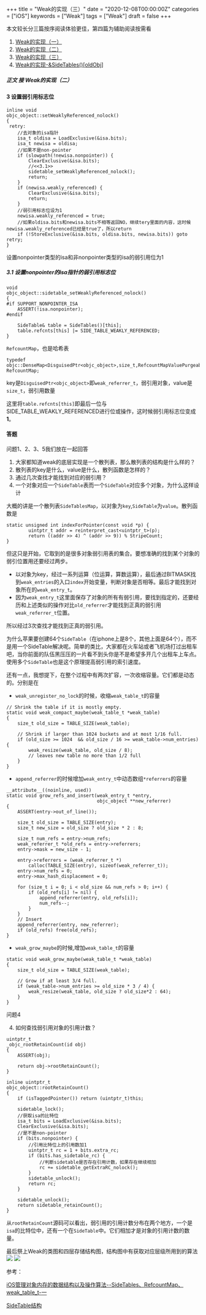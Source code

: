 +++
title = "Weak的实现（三）"
date = "2020-12-08T00:00:00Z"
categories = ["iOS"]
keywords = ["Weak"]
tags = ["Weak"]
draft = false
+++

本文较长分三篇按序阅读体验更佳，第四篇为辅助阅读按需看

1. [Weak的实现（一）](https://linkrober.github.io/bookshelf/2020/12/weak%E7%9A%84%E5%AE%9E%E7%8E%B0%E4%B8%80/)
2. [Weak的实现（二）](https://linkrober.github.io/bookshelf/2020/12/weak%E7%9A%84%E5%AE%9E%E7%8E%B0%E4%BA%8C/)
3. [Weak的实现（三）](https://linkrober.github.io/bookshelf/2020/12/weak%E7%9A%84%E5%AE%9E%E7%8E%B0%E4%B8%89/)
4. [Weak的实现-&SideTables()[oldObj]](https://linkrober.github.io/bookshelf/2020/12/weak%E7%9A%84%E5%AE%9E%E7%8E%B0-sidetablesoldobj/)

##### 正文 接 Weak的实现（二）

#### 3 设置弱引用标志位

<!--more-->

```
inline void
objc_object::setWeaklyReferenced_nolock()
{
 retry:
    //去对象的isa指针
    isa_t oldisa = LoadExclusive(&isa.bits);
    isa_t newisa = oldisa;
    //如果不是non-pointer
    if (slowpath(!newisa.nonpointer)) {
        ClearExclusive(&isa.bits);
        //<<3.1>>
        sidetable_setWeaklyReferenced_nolock();
        return;
    }
    if (newisa.weakly_referenced) {
        ClearExclusive(&isa.bits);
        return;
    }
    //弱引用标志位设为1
    newisa.weakly_referenced = true;
    //如果oldisa.bits和newisa.bits不相等返回NO，继续tery里面的内容，这时候newisa.weakly_referenced已经是true了，所以return
    if (!StoreExclusive(&isa.bits, oldisa.bits, newisa.bits)) goto retry;
}
```
设置nonpointer类型的isa和非nonpointer类型的isa的弱引用位为1


##### 3.1 设置nonpointer的isa指针的弱引用标志位
```
void 
objc_object::sidetable_setWeaklyReferenced_nolock()
{
#if SUPPORT_NONPOINTER_ISA
    ASSERT(!isa.nonpointer);
#endif

    SideTable& table = SideTables()[this];
    table.refcnts[this] |= SIDE_TABLE_WEAKLY_REFERENCED;
}
```
`RefcountMap`，也是哈希表
```
typedef objc::DenseMap<DisguisedPtr<objc_object>,size_t,RefcountMapValuePurgeable> RefcountMap;
```
key是`DisguisedPtr<objc_object>`即`weak_referrer_t`，弱引用对象，value是`size_t`，弱引用数量

这里将`table.refcnts[this]`即最后一位与SIDE_TABLE_WEAKLY_REFERENCED进行位或操作，这时候弱引用标志位变成**1**。


#### 答题
问题1、2、3、5我们放在一起回答

1. 大家都知道weak的底层实现是一个散列表，那么散列表的结构是什么样的？
2. 散列表的key是什么，value是什么，散列函数是怎样的？
3. 通过几次查找才能找到对应的弱引用？
5. 一个对象对应一个`SideTable`表而一个`SideTable`对应多个对象，为什么这样设计

大概的讲是一个散列表`SideTablesMap`，以对象为`key`,`SideTable`为`value`。散列函数是
```
static unsigned int indexForPointer(const void *p) {
        uintptr_t addr = reinterpret_cast<uintptr_t>(p);
        return ((addr >> 4) ^ (addr >> 9)) % StripeCount;
}
```
但这只是开始，它取到的是很多对象弱引用表的集合。要想准确的找到某个对象的弱引位置用还要经过两步。

- 以对象为key，经过一系列运算（位运算，算数运算），最后通过BITMASK找到`weak_entries`的入口`index`开始变量，判断对象是否相等。最后才能找到对象所在的`weak_entry_t`。
- 因为`weak_entry_t`这里面保存了对象的所有有弱引用，要找到指定的，还要经历和上述类似的操作对比`old_referrer`才能找到正真的弱引用`weak_referrer_t`位置。

所以经过3次查找才能找到正真的弱引用。

为什么苹果要创建64个`SideTable`（在iphone上是8个，其他上面是64个），而不是用一个SideTable解决呢。简单的类比，大家都在火车站或者飞机场打过出租车吧，当你前面的队伍黑压压的一片看不到头你是不是希望多开几个出租车上车点。使用多个`SideTable`也是这个原理提高弱引用的索引速度。

还有一点，我想提下，在整个过程中有两次扩容，一次收缩容量。它们都是动态的。分别是在
- `weak_unregister_no_lock`的时候，收缩`weak_table_t`的容量
```
// Shrink the table if it is mostly empty.
static void weak_compact_maybe(weak_table_t *weak_table)
{
    size_t old_size = TABLE_SIZE(weak_table);

    // Shrink if larger than 1024 buckets and at most 1/16 full.
    if (old_size >= 1024  && old_size / 16 >= weak_table->num_entries) {
        weak_resize(weak_table, old_size / 8);
        // leaves new table no more than 1/2 full
    }
}
```
- `append_referrer`的时候增加`weak_entry_t`中动态数组`*referrers`的容量
```
__attribute__((noinline, used))
static void grow_refs_and_insert(weak_entry_t *entry, 
                                 objc_object **new_referrer)
{
    ASSERT(entry->out_of_line());

    size_t old_size = TABLE_SIZE(entry);
    size_t new_size = old_size ? old_size * 2 : 8;

    size_t num_refs = entry->num_refs;
    weak_referrer_t *old_refs = entry->referrers;
    entry->mask = new_size - 1;
    
    entry->referrers = (weak_referrer_t *)
        calloc(TABLE_SIZE(entry), sizeof(weak_referrer_t));
    entry->num_refs = 0;
    entry->max_hash_displacement = 0;
    
    for (size_t i = 0; i < old_size && num_refs > 0; i++) {
        if (old_refs[i] != nil) {
            append_referrer(entry, old_refs[i]);
            num_refs--;
        }
    }
    // Insert
    append_referrer(entry, new_referrer);
    if (old_refs) free(old_refs);
}
```
- `weak_grow_maybe`的时候,增加`weak_table_t`的容量
```
static void weak_grow_maybe(weak_table_t *weak_table)
{
    size_t old_size = TABLE_SIZE(weak_table);

    // Grow if at least 3/4 full.
    if (weak_table->num_entries >= old_size * 3 / 4) {
        weak_resize(weak_table, old_size ? old_size*2 : 64);
    }
}
```

问题4

4. 如何查找弱引用对象的引用计数？

```
uintptr_t
_objc_rootRetainCount(id obj)
{
    ASSERT(obj);

    return obj->rootRetainCount();
}

inline uintptr_t 
objc_object::rootRetainCount()
{
    if (isTaggedPointer()) return (uintptr_t)this;

    sidetable_lock();
    //获取isa的比特位
    isa_t bits = LoadExclusive(&isa.bits);
    ClearExclusive(&isa.bits);
    //是不是non-pointer
    if (bits.nonpointer) {
        //引用比特位上的引用数加1
        uintptr_t rc = 1 + bits.extra_rc;
        if (bits.has_sidetable_rc) {
            //判断sidetable是否存在引用计数，如果存在继续相加
            rc += sidetable_getExtraRC_nolock();
        }
        sidetable_unlock();
        return rc;
    }

    sidetable_unlock();
    return sidetable_retainCount();
}
```
从`rootRetainCount`源码可以看出，弱引用的引用计数分布在两个地方，一个是`isa`的比特位中，还有一个在`SideTable`中。它们相加才是对象的引用计数的数量。


最后祭上Weak的类图和四层存储结构图，结构图中有获取对应层级所用到的算法
![](https://note.youdao.com/yws/api/personal/file/WEBe05b83f81e4040473f0385979441c881?method=download&shareKey=028270cc018dcad1590865e61eb2624c)
![](https://note.youdao.com/yws/api/personal/file/WEB97fdb40aae006524c1682b57022200cd?method=download&shareKey=ec82da0a1b701817110cc4a24494437a)

参考：

[iOS管理对象内存的数据结构以及操作算法--SideTables、RefcountMap、weak_table_t-一
](https://www.jianshu.com/p/ef6d9bf8fe59)

[SideTable结构
](https://www.leewong.cn/2020/08/16/sidetablestructure/)